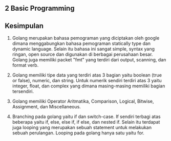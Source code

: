 ## 2 Basic Programming

## Kesimpulan
1. Golang merupakan bahasa pemograman yang diciptakan oleh google dimana menggabungkan bahasa pemograman statically type dan dynamic language. Selain itu bahasa ini sangat simple, syntax yang ringan, open source dan digunakan di berbagai perusahaan besar. Golang juga memiliki packet "fmt" yang terdiri dari output, scanning, dan format verb.

2. Golang memiliki tipe data yang terdiri atas 3 bagian yaitu boolean (true or false), numeric, dan string. Untuk numerik sendiri terdiri atas 3 yaitu integer, float, dan complex yang dimana masing-masing memiliki bagian tersendiri.

3. Golang memiliki Operator Aritmatika, Comparison, Logical, Bitwise, Assignment, dan Miscellaneous.

4. Branching pada golang yaitu if dan switch-case. If sendiri terbagi atas beberapa yaitu if, else, else if, if else, dan nested if. Selain itu terdapat juga looping yang merupakan sebuah statement untuk melakukan sebuah perulangan. Looping pada golang hanya satu yaitu for.

 


